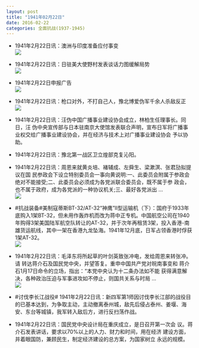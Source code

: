 ```yaml
---
layout: post
title: "1941年02月22日"
date: 2016-02-22
categories: 全面抗战(1937-1945)
---
```


<meta name="referrer" content="no-referrer" />

- 1941年2月22日讯：澳洲与印度准备应付事变 <br/><img src="https://ww2.sinaimg.cn/large/aca367d8jw1f18iczs2uaj20bq0ku445.jpg" />

- 1941年2月22日讯：日驻美大使野村发表谈话力图缓解局势 <br/><img src="https://ww4.sinaimg.cn/large/aca367d8jw1f18gmc6704j209f0kqtbr.jpg" />

- 1941年2月22日申报广告 <br/><img src="https://ww4.sinaimg.cn/large/aca367d8jw1f18evv79hwj20p60h7td8.jpg" />

- 1941年2月22日讯：枪口对外，不打自己人，豫北博爱伪军千余人杀敌反正 <br/><img src="https://ww4.sinaimg.cn/large/aca367d8jw1f18d61kyuaj20d70cdq42.jpg" />

- 1941年2月22日讯：汪伪中国广播事业建设协会成立，林柏生任理事长。同日，汪 伪中央宣传部与日本驻南京大使馆发表联合声明，宣布日军将广播事 业权交给广播事业建设协会，并在经济与技术上对广播事业建设协会 予以协助。 

- 1941年2月22日讯：豫北第一战区卫立煌部克复沁阳。 

- 1941年2月22日讯：周恩来就黄炎培、褚辅成、左舜生、梁漱溟、张君劢拟提议在国 民参政会下设立特别委员会一事向黄说明:一、此委员会附属于参政会 绝对不能接受;二、此委员会必须成为各党派联合委员会，既不属于参 政会，也不属于政府，成为各党派的一种协议机关;三、最好各党派出 ... <br/><img src="https://ww1.sinaimg.cn/large/aca367d8jw1f17xji2y0gj20c809zq45.jpg" />

- #抗战装备#美制寇蒂斯BT-32/AT-32“神鹰”Ⅱ型运输机（下）：国府于1933年底购入1架BT-32，但未用作轰炸机而改为蒋中正专机。中国航空公司在1940年购得3架美国陆军航空队转让的AT-32，并于次年再租赁3架，投入香港-南雄货运航线，其中一架在香港九龙坠海。1941年12月底，日军占领香港时俘获1架AT-32。 <br/><img src="https://ww1.sinaimg.cn/large/aca367d8jw1f17vtchopjj20am09bt9v.jpg" />

- 1941年2月22日讯：毛泽东将所起草的叶剑英致张冲电，发给周恩来转张冲。请 转达蒋介石及国民党中央，并望答复。重申中国共产党对皖南事变和 蒋介石1月17日命令的立场，指出：“本党中央认为十二条办法如不能 获得满意解决，各种政治压迫与军事进攻如不停止，则国共关系与时局 ... <br/><img src="https://ww3.sinaimg.cn/large/aca367d8jw1f17u2mqpitj20c809zt9v.jpg" />

- #讨伐李长江战役# 1941年2月22日讯：新四军第1师因讨伐李长江部的战役目的已基本达到，为争取主动，主动撤离泰州城，敌先后侵占泰州、姜堰、海安、东台等城镇，我军转入敌后方，进行反扫荡作战。 

- 1941年2月22日讯：国民党中央设计局在重庆成立，是日召开第一次会 议。蒋介石发表讲话，要求以70%以上的人力、财力和时间，用在经济 建设方面，并着眼国防，兼顾民生，制定经济建设的总方案，为国家树立 永远的规模。 

